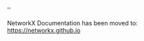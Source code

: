 '<meta http-equiv="refresh" content="0; URL=https://networkx.github.io/documentation/latest/./reference/classes/generated/networkx.DiGraph.successors.html">'

NetworkX Documentation has been moved to:<br><a href="https://networkx.github.io">https://networkx.github.io</a>
